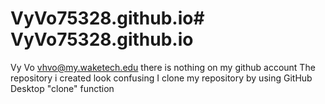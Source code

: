 # VyVo75328.github.io# VyVo75328.github.io
Vy Vo  vhvo@my.waketech.edu
there is nothing on my github account
The repository i created look confusing
I clone my repository by using GitHub Desktop "clone" function